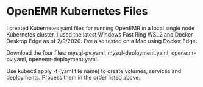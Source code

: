 # OpenEMR Kubernetes Files

I created Kubernetes yaml files for running OpenEMR in a local single node Kubernetes cluster.  I used the latest Windows Fast Ring WSL2 and Docker Desktop Edge as of 2/9/2020.  I've also tested on a Mac using Docker Edge.  

Download the four files: mysql-pv.yaml, mysql-deployment.yaml, openemr-pv.yaml, openemr-deployment.yaml.  

Use kubectl apply -f (yaml file name) to create volumes, services and deployments.  Process them in the order listed above.
